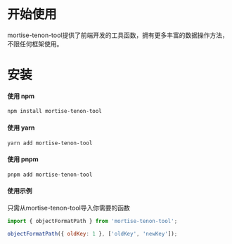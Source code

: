 # 开始使用

mortise-tenon-tool提供了前端开发的工具函数，拥有更多丰富的数据操作方法，不限任何框架使用。

# 安装

#### 使用 npm

```shell
npm install mortise-tenon-tool
```

#### 使用 yarn

```shell
yarn add mortise-tenon-tool
```

#### 使用 pnpm

```shell
pnpm add mortise-tenon-tool
```

#### 使用示例

只需从mortise-tenon-tool导入你需要的函数

```js
import { objectFormatPath } from 'mortise-tenon-tool';

objectFormatPath({ oldKey: 1 }, ['oldKey', 'newKey']);
```
